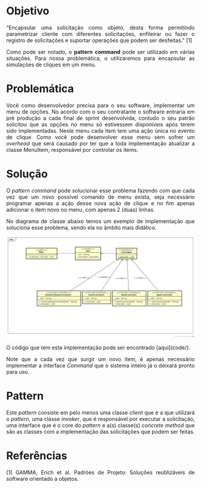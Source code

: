 # Objetivo
<p align="justify">“Encapsular uma solicitação como objeto, desta forma permitindo parametrizar cliente com diferentes solicitações, enfileirar ou fazer o registro de solicitações e suportar operações que podem ser desfeitas.” [1]</p>

<p align="justify">Como pode ser notado, o <b>pattern</b> <b>command</b> pode ser utilizado em várias situações. Para nossa problemática, o utilizaremos para encapsular as simulações de cliques em um menu.</p>

# Problemática
<p align="justify">Você como desenvolvedor precisa para o seu software, implementar um menu de opções. No acordo com o seu contratante o software entraria em pré produção a cada final de sprint desenvolvida, contudo o seu patrão solicitou que as opções no menu só estivessem disponíveis após terem sido implementadas. Neste menu cada item tem uma ação única no evento de clique. Como você pode desenvolver esse menu sem sofrer um <i>overhead</i> que será causado por ter que a toda implementação atualizar a classe MenuItem, responsável por controlar os items.</p>

# Solução
<p align="justify">
O <i>pattern command</i> pode solucionar esse problema fazendo com que cada vez que um novo possível comando de menu exista, seja necessário programar apenas a ação desse nova ação de clique e no fim apenas adicionar o item novo no menu, com apenas 2 (duas) linhas.
</p>
<p align="justify">No diagrama de classe abaixo temos um exemplo de implementação que soluciona esse problema, sendo ela no âmbito mais didático.
</p>

![logo](Class_Diagram.png)

<p align="justify">O código que tem esta implementação pode ser encontrado [aqui](code/).</p>

<p align="justify">Note que a cada vez que surgir um novo item, é apenas necessário implementar a interface <i>Command</i> que o sistema inteiro já o deixará pronto para uso.</p>

# Pattern
<p align="justify">Este <i>pattern</i> consiste em pelo menos uma classe <i>client</i> que é a que utilizará o <i>pattern</i>, uma classe <i>invoker</i>, que é responsável por executar a solicitação, uma interface que é o core do <i>pattern</i> e a(s) classe(s) <i>concrete</i> <i>method</i> que são as classes com a implementação das solicitações que podem ser feitas. </p>

# Referências
<p align="justify">
[1] GAMMA, Erich et al. Padrões de Projeto: Soluções reutilizáveis de software orientado a objetos.
</p>
